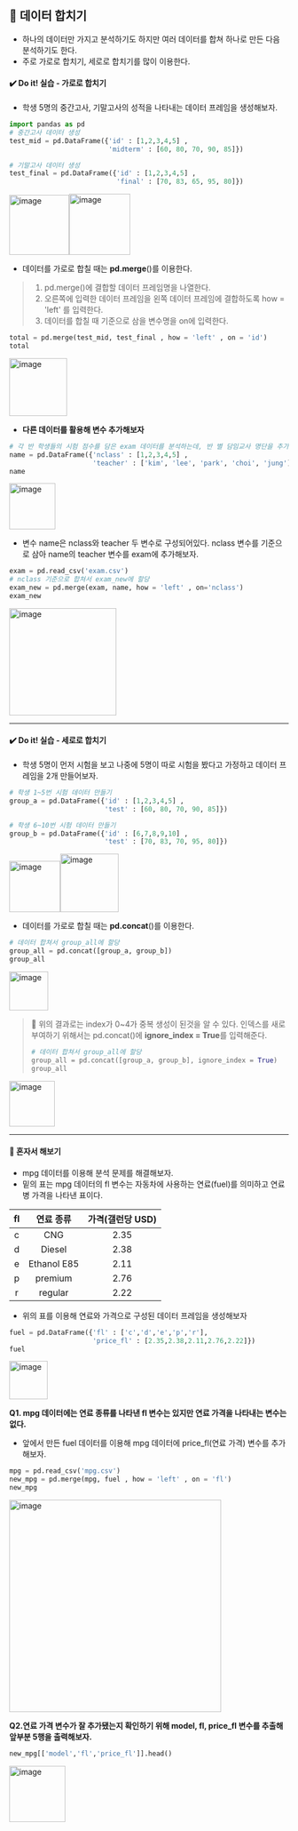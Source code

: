 ## 📌 데이터 합치기
- 하나의 데이터만 가지고 분석하기도 하지만 여러 데이터를 합쳐 하나로 만든 다음 분석하기도 한다.
- 주로 가로로 합치기, 세로로 합치기를 많이 이용한다.


#### ✔️ Do it! 실습 - 가로로 합치기
- 학생 5명의 중간고사, 기말고사의 성적을 나타내는 데이터 프레임을 생성해보자.

```python
import pandas as pd
# 중간고사 데이터 생성
test_mid = pd.DataFrame({'id' : [1,2,3,4,5] ,
                         'midterm' : [60, 80, 70, 90, 85]})

# 기말고사 데이터 생성
test_final = pd.DataFrame({'id' : [1,2,3,4,5] ,
                           'final' : [70, 83, 65, 95, 80]})
```

<img width="108" alt="image" src="https://github.com/sm9199/Python_Data_Analysis_Study/assets/128019851/9c9a4993-0d8e-4a5a-9610-25be615bcb7a"><img width="110" alt="image" src="https://github.com/sm9199/Python_Data_Analysis_Study/assets/128019851/385ec82c-9a20-4c8f-8528-5044abc01e03">

- 데이터를 가로로 합칠 때는 **pd.merge**()를 이용한다.
> 1. pd.merge()에 결합할 데이터 프레임명을 나열한다.
> 2. 오른쪽에 입력한 데이터 프레임을 왼쪽 데이터 프레임에 결합하도록 how = 'left' 를 입력한다.
> 3. 데이터를 합칠 때 기준으로 삼을 변수명을 on에 입력한다.

```python
total = pd.merge(test_mid, test_final , how = 'left' , on = 'id')
total
```
<img width="104" alt="image" src="https://github.com/sm9199/Python_Data_Analysis_Study/assets/128019851/ff3a8ba2-8b18-4c6f-8eac-400a33d23195">

- **다른 데이터를 활용해 변수 추가해보자**

```python
# 각 반 학생들의 시험 점수를 담은 exam 데이터를 분석하는데, 반 별 담임교사 명단을 추가로 얻었다고 가정
name = pd.DataFrame({'nclass' : [1,2,3,4,5] ,
                     'teacher' : ['kim', 'lee', 'park', 'choi', 'jung']})
name
```
<img width="83" alt="image" src="https://github.com/sm9199/Python_Data_Analysis_Study/assets/128019851/8f9cb747-0253-42ef-ba65-f860915c0358">

- 변수 name은 nclass와 teacher 두 변수로 구성되어있다. nclass 변수를 기준으로 삼아 name의 teacher 변수를 exam에 추가해보자.

```python
exam = pd.read_csv('exam.csv')
# nclass 기준으로 합쳐서 exam_new에 할당
exam_new = pd.merge(exam, name, how = 'left' , on='nclass')
exam_new
```
<img width="193" alt="image" src="https://github.com/sm9199/Python_Data_Analysis_Study/assets/128019851/a51d3537-f2e8-42b9-8acc-dec7228fb846">

--------------
#### ✔️ Do it! 실습 - 세로로 합치기
- 학생 5명이 먼저 시험을 보고 나중에 5명이 따로 시험을 봤다고 가정하고 데이터 프레임을 2개 만들어보자.

```python
# 학생 1~5번 시험 데이터 만들기
group_a = pd.DataFrame({'id' : [1,2,3,4,5] ,
                        'test' : [60, 80, 70, 90, 85]})

# 학생 6~10번 시험 데이터 만들기
group_b = pd.DataFrame({'id' : [6,7,8,9,10] ,
                        'test' : [70, 83, 70, 95, 80]})
```
<img width="92" alt="image" src="https://github.com/sm9199/Python_Data_Analysis_Study/assets/128019851/865eac55-0e17-4dbd-9c38-daa56abbbc4b"><img width="105" alt="image" src="https://github.com/sm9199/Python_Data_Analysis_Study/assets/128019851/07f93412-6b56-40bb-8f14-46b4977139f9">

- 데이터를 가로로 합칠 때는 **pd.concat**()를 이용한다.
```python
# 데이터 합쳐서 group_all에 할당
group_all = pd.concat([group_a, group_b])
group_all
```
<img width="70" alt="image" src="https://github.com/sm9199/Python_Data_Analysis_Study/assets/128019851/ddd338f1-a9ea-4290-89f4-d0fc2ca460f4">

> 🍯 위의 결과로는 index가 0~4가 중복 생성이 된것을 알 수 있다.
> 인덱스를 새로 부여하기 위해서는 pd.concat()에 **ignore_index = True**를 입력해준다.
>```python
> # 데이터 합쳐서 group_all에 할당
> group_all = pd.concat([group_a, group_b], ignore_index = True)
> group_all
> ```

<img width="82" alt="image" src="https://github.com/sm9199/Python_Data_Analysis_Study/assets/128019851/fead3f2f-73cb-4a43-aff3-ea00f83c557a">

------------------------------------------------

#### 💯 혼자서 해보기
- mpg 데이터를 이용해 분석 문제를 해결해보자.
- 밑의 표는 mpg 데이터의 fl 변수는 자동차에 사용하는 연료(fuel)를 의미하고 연료병 가격을 나타낸 표이다.

|fl|연료 종류|가격(갤런당 USD)|
|:---:|:---:|:---:|
|c|CNG|2.35|
|d|Diesel|2.38|
|e|Ethanol E85|2.11|
|p|premium|2.76|
|r|regular|2.22|

- 위의 표를 이용해 연료와 가격으로 구성된 데이터 프레임을 생성해보자

```python
fuel = pd.DataFrame({'fl' : ['c','d','e','p','r'],
                     'price_fl' : [2.35,2.38,2.11,2.76,2.22]})
fuel
```
<img width="69" alt="image" src="https://github.com/sm9199/Python_Data_Analysis_Study/assets/128019851/8517b630-befa-40f9-a5f6-512c08d8853c">

**Q1. mpg 데이터에는 연료 종류를 나타낸 fl 변수는 있지만 연료 가격을 나타내는 변수는 없다.**
- 앞에서 만든 fuel 데이터를 이용해 mpg 데이터에 price_fl(연료 가격) 변수를 추가해보자.

```python
mpg = pd.read_csv('mpg.csv')
new_mpg = pd.merge(mpg, fuel , how = 'left' , on = 'fl')
new_mpg
```
<img width="382" alt="image" src="https://github.com/sm9199/Python_Data_Analysis_Study/assets/128019851/b785e305-c4e7-4646-ab7e-09f7db8ad2d8">

**Q2.연료 가격 변수가 잘 추가됐는지 확인하기 위해 model, fl, price_fl 변수를 추출해 앞부분 5행을 출력해보자.**
```python
new_mpg[['model','fl','price_fl']].head()
```

<img width="101" alt="image" src="https://github.com/sm9199/Python_Data_Analysis_Study/assets/128019851/077b241d-4f8c-4136-9be1-317cb5609000">
